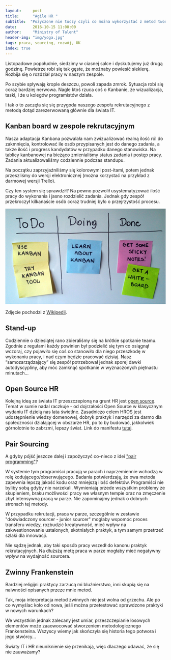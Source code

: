 ```yaml
---
layout:     post
title:      "Agile HR "
subtitle:  "Pożyczone nie tuczy czyli co można wykorzystać z metod tworzenia projektów informatycznych na potrzeby HR"
date:       2016-10-15 11:00:00 
author:     "Ministry of Talent"
header-img: "img/yoga.jpg"
tags: praca, sourcing, rozwój, UK
index: true
---
```


Listopadowe popołudnie, siedzimy w ciasnej salce i dyskutujemy już drugą godzinę. 
Powietrze robi się tak gęste, że możnaby powiesić siekierę. Rozbija się o rozdział pracy w naszym zespole.

Po szybie spływają krople deszczu, powoli zapada zmrok. Sytuacja robi się coraz bardziej nerwowa.
Nagle ktoś rzuca coś o Kanbanie, że wizualizacja, taski, i że u kolegów programistów działa. 

I tak o to zaczęła się się przygoda naszego zespołu rekrutacyjnego z metodą dotąd zarezerwowaną głównie dla świata IT. 


<h2 class="section-heading">Kanban board w zespole rekrutacyjnym</h2>

Nasza adaptacja Kanbana pozwalała nam zwizualizować realną ilość ról do zakmnięcia, kontrolować ile osób przypisanych jest do danego zadania, a także ilość i progress kandydatów w przypadku danego stanowiska. 
Na tablicy kanbanowej na bieżąco zmienialiśmy status zadania i postęp pracy. Zadania aktualizowaliśmy codziennie podczas standupu.

Na początku zaprzyjaźniliśmy się kolorowymi post-itami, potem jednak przeszliśmy do wersji elektronicznej (można korzystać na przykład z darmowej wersji Trello).

Czy ten system się sprawdził? Na pewno pozwolił usystematyzować ilość pracy do wykonania i jasno rozdzielić zadania. Jednak gdy zespół przekroczył kilkanaście osób coraz trudniej było o przejrzystość procesu.


<img src="/img/Simple-kanban-board-.jpg" class="img-responsive" alt="Picture">

Zdjęcie pochodzi z [Wikipedii](https://en.wikipedia.org/wiki/Kanban_board).


<h2 class="section-heading">Stand-up</h2>

Codziennie o dziesiątej rano zbieraliśmy się na krótkie spotkanie teamu. Zgodnie z regułami każdy powinien był podzielić się tym co osiągnął wczoraj, czy pojawiło się coś co stanowiło dla niego przeszkodę w wykonaniu pracy, i nad czym będzie pracować dzisiaj. 
Nasz “samozarządzający” się zespół potrzebował jednak sporej dawki autodyscypliny, aby móc zamknąć spotkanie w wyznaczonych piętnastu minutach...  

<h2 class="section-heading">Open Source HR</h2>

Kolejną ideą ze świata IT przeszczepioną na grunt HR jest [open source](https://pl.wikipedia.org/wiki/Otwarte_oprogramowanie). Temat w sumie nadal raczkuje - od dojrzałości Open Source w klasycznym wydaniu IT dzielą nas lata świetlne. 
Zasadniczo celem HROS jest udostępnienie wiedzy domenowej, dobryk praktyk i narzędzi za darmo dla społeczności działającej w obszarze HR, po to by budować, jakkolwiek górnolotnie to zabrzmi, lepszy świat.
Link do manifestu [tutaj](http://hros.co/#what-is-hros).  

<h2 class="section-heading">Pair Sourcing</h2>

A gdyby pójść jeszcze dalej i zapożyczyć co-nieco z idei ["pair programming"](https://en.wikipedia.org/wiki/Pair_programming)? 

W systemie tym programiści pracują w parach i naprzemiennie wchodzą w rolę kodującego/obserwującego. 
Badania potwierdzają, że owa metoda zapewnia lepszą jakość kodu oraz mniejszą ilość defektów. 
Programiści nie byliby sobą gdyby nie narzekali. Wymieniają przede wszystkim problemy ze skupieniem, braku możliwości pracy we własnym tempie oraz na zmęczenie zbyt intensywną pracą w parze. 
Nie zapominajmy jednak o dobrych stronach tej metody. 

W przypadku rekrutacji, praca w parze, szczególnie w zestawie "doświadczony sourcer - junior sourcer" mogłaby wspomóc proces transferu wiedzy, rozbudzić kreatywność, mieć wpływ na zakwestionowanie ustalonych, skotniałych praktyk, a tym samym przetrzeć szlaki dla innowacji. 

Nie sądzę jednak, aby taki sposób pracy wszedł do kanonu praktyk rekrutacyjnych. Na dłużsżą metę praca w parze mogłaby mieć negatywny wpływ na wydajność sourcera. 

<h2 class="section-heading">Zwinny Frankenstein</h2>

Bardziej religijni praktycy zarzucą mi bluźnierstwo, inni skupią się na naiwności opisanych przeze mnie metod. 

Tak, moja interpretacja metod zwinnych nie jest wolna od grzechu. Ale po co wymyślac koło od nowa, jeśli można przetestować sprawdzone praktyki w nowych warunkach? 

We wszystkim jednak zalecany jest umiar, przeszczepianie losowych elementów może zaaowocować stworzeniem metodologicznego Frankensteina. Wszyscy wiemy jak skończyła się historia tego potwora i jego stwórcy...

Światy IT i HR nieuniknienie się przenikają, więc dlaczego udawać, że się nie zauważamy?
